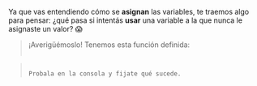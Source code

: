 Ya que vas entendiendo cómo se **asignan** las variables, te traemos algo para pensar: ¿qué pasa si intentás **usar** una variable a la que nunca le asignaste un valor? :scream:

> ¡Averigüémoslo! Tenemos esta función definida:
> 
> ``` javascript



> ```
>
> Probala en la consola y fijate qué sucede.
